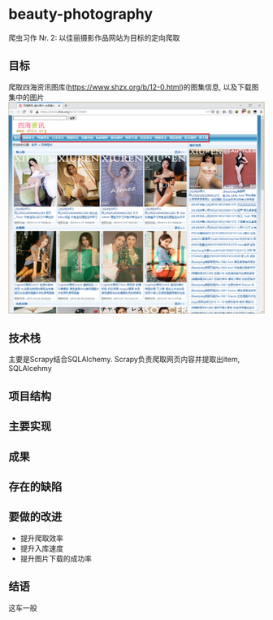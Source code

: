 # beauty-photography
爬虫习作 Nr. 2: 以佳丽摄影作品网站为目标的定向爬取 

## 目标
爬取四海资讯图库(https://www.shzx.org/b/12-0.html)的图集信息, 以及下载图集中的图片
![img](introduction/screenshot-001.PNG)

## 技术栈
主要是Scrapy结合SQLAlchemy. Scrapy负责爬取网页内容并提取出item, SQLAlcehmy

## 项目结构

## 主要实现



## 成果


## 存在的缺陷


## 要做的改进
- 提升爬取效率
- 提升入库速度
- 提升图片下载的成功率


## 结语
这车一般
